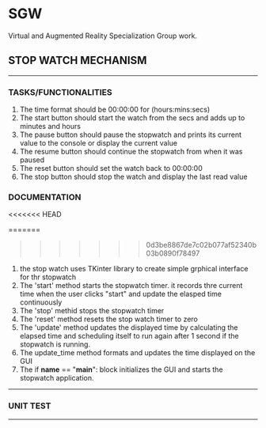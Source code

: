 # SGW
Virtual and Augmented Reality Specialization Group work. 


## STOP WATCH MECHANISM

----
### TASKS/FUNCTIONALITIES

1. The time format should be 00:00:00 for (hours:mins:secs)
2. The start button should start the watch from the secs and adds up to minutes and hours
3. The pause button should pause the stopwatch and prints its current value to the console or display the current value
4. The resume button should continue the stopwatch from when it was paused
5. The reset button should set the watch back to 00:00:00
6. The stop button should stop the watch and display the last read value

### DOCUMENTATION
<<<<<<< HEAD

=======
>>>>>>> 0d3be8867de7c02b077af52340b03b0890f78497
1. the stop watch uses TKinter library to create simple grphical interface for thr stopwatch
2. The 'start' method starts the stopwatch timer. it records thre current time when the user clicks "start" and update the elasped time continuously
3. The 'stop' methid stops the stopwatch timer
4. The 'reset' method resets the stop watch timer to zero
3. The 'update' method updates the displayed time by calculating the elapsed time and scheduling itself to run again after 1 second if the stopwatch is running.
4. The update_time method formats and updates the time displayed on the GUI
5. The if __name__ == "__main__": block initializes the GUI and starts the stopwatch application.
---


### UNIT TEST
---
